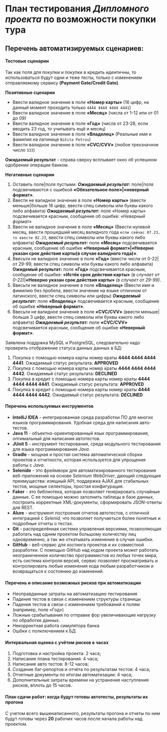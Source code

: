 # План тестирования *Дипломного проекта* по возможности покупки тура

## Перечень автоматизируемых сценариев:
#### Тестовые сценарии

Так как поля для покупки и покупки в кредить идентичны, то использоваться будут одни и теже тесты, только с изменением отправляемому сервису **(Payment Gate/Credit Gate)**.

**Позитивные сценарии**

- Ввести валидное значение в поле **«Номер карты»** (16 цифр, на данный момент проходить только `4444 4444 4444 4441`)
- Ввести валидное значение в поле **«Месяц»** (числа от 1-12 или от 01 до 09)
- Ввести валидное значение в поле **«Год»** (числа от 23-28, если вводить 23 год, то учитывать ещё и месяц)
- Ввести валидное значение в поле **«Владелец»** (Реальные имя и фамилия на латинице `Nikita Petrov`)
- Ввести валидное значение в поле **«СVC/CVV»** (любое трехзначное число `333`)

**Ожидаемый результат** - справа сверху всплывает окно об успешном одобрении операции банком.

**Негативные сценарии**

1. Оставить поле|поля пустыми. ***Ожидаемый результат:*** поле|поля подсвечиваются с ошибкой **«Обязательное поле»|«неверный формат»**.
2. Ввести не валидное значение в поле **«Номер карты»** (ввести меньше|больше 16 цифр, ввести спец символы или буквы какого либо алфавита) 
***Ожидаемый результат:*** поле «Номер карты» подсвечивается красным, сообщение об ошибке: *«Неверный формат»*
3. Ввести не валидное значение в поле **«Месяц»** (Ввести нулевой месяц, ввести прошедший месяц валидного года `если сейчас 07.23, то ввести 02.23`, ввести спец символы или буквы какого либо алфавита) 
***Ожидаемый результат:*** поле **«Месяц»** подсвечивается красным, сообщение об ошибке **«Неверный формат»|«Неверно указан срок действия карты(в случае валидного года)»**.
4. Ввесьти не валидное значение в поле **«Год»** (ввести числа от 0-22|от 29-99, ввести спец символы или буквы какого либо алфавита)
   **Ожидемый результат:** поле **«Год»** подсвечивается красным, сообщение об ошибке: **«Истёк срок действия карты»** *(в случает от 0-22)*|**«Неверно указан срок действия карты»** *(в случает от 29-99)*.
5. Ввесьти не валидное значение в поле **«Владелец»** (Ввести имя и фимилию без пробела, ввести значение на языке отличном от латинского, ввести спец символы или цифры)
   ***Ожидаемый результат:*** поле **«Владелец»** подсвечивается красным, сообщение об ошибке **«Неверный формат»**.
6. Ввесьти не валидное значение в поле **«CVC/CVV»** (ввести меньше|больше 3 цифр, ввести спец символы или буквы какого либо алфавита)
   ***Ожидаемый результат:*** поле **«CVC/CVV»** подсвечивается красным, сообщение об ошибке **«Неверный формат»**.

Заявлена поддржка MySQL и PostgreSQL, следовательно надо проверить отображение статуса данных данных в БД:
1. Покупка с помощью номера карты номер краты **4444 4444 4444 4441**. Ожидаемый статус результата: **APPROVED**
2. Покупка с помощью номера карты номер краты **4444 4444 4444 4442**. Ожидаемый статус результата: **DECLINED**
3. Покупка в кредит с помощью номера карты номер краты **4444 4444 4444 4441**. Ожидаемый статус результата: **APPROVED**
4. Покупка в кредит с помощью номера карты номер краты **4444 4444 4444 4442**. Ожидаемый статус результата: **DECLINED**

#### Перечень используемых инструментов

- **IntelliJ IDEA** - интегрированная среда разработки ПО для многих языков программирования. Удобная среда для написания авто-тестов.
- **Java 11** - объектно-ориентированный язык программирования, оптимальный для написания автотестов.
- **JUnit 5** - инструмент тестирования, среда модульного тестирования для языка программирования *Java*.
- **Gradle** - мощная и простая система автоматической сборки проектов и отчетности, которая используется для упрощения работы с *Java*.
- **Selenide** - это фреймворк для автоматизированного тестирования веб-приложений на основе *Selenium WebDriver*, дающий следующие преимущества: изящный API, поддержка AJAX для стабильных тестов, мощные селекторы, простая конфигурация.
- **Faker** - это библиотека, которая позволяет генерировать случайные данные. С ее помощью можно заполнить таблицы в базе данных, построить корректные XML-документы, сформировать JSON-ответы для REST.
- **Alure** - инструмент построения отчетов автотестов, с отличной интеграцией с *Selenid*, что позволяет получаеться более понятные и подробные отчеты о тестах.
- **Git** - распределённая система управления версиями, позвлоляющая работать над одним проектом большому количеству лиц одновременно, а так же откатывать изменение в случае ошибки.
- **GitHub** - веб-сервис для хостинга проектов и их совместной разработки. C помощью GitHub над кодом проекта может работать неограниченное количество программистов из любых точек мира, есть система контроля  версий, сервис позволяет просматривать и контролировать любые изменения кода любым разработчиком и возвращаться к состоянию до изменений.

#### Перечень и описание возможных рисков при автоматизации

- Неоправданные затраты на автоматизацию тестирования
- Падения тестов в связи с изменением структуры страницы
- Падения тестов в связи с изменением требований к полям (например, поле «Год»)
- Ложные срабытывания по отправке фор увеличивающие нагрузку по обработке данных.
- Некорректная работа симулятора банка
- Ошбки с полключением к БД

#### Интервальная оценка с учётом рисков в часах

1. Подготовка и настройка проекта: 2 часа;
2. Написание плана тестирования: 4 часа;
3. Написание авто тестов: 8-12 часов;
4. Создание баг-репортов и отчёта по результатам тестов: 4 часа;
5. Отчетные документы по итогам автоматизации: 4 часа;
6. Дополнительные затраты времени на устранение наступления рисков, вплоть до 15 часов.

#### План сдачи работ: когда будут готовы автотесты, результаты их прогона

С учетом всего вышенаписанного, результаты прогона и отчеты по ним будут готовы через **20** рабочих часов после начала работы над проектом.
